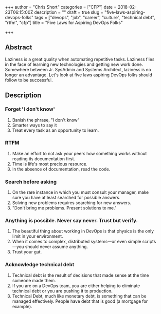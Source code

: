 +++
author = "Chris Short"
categories = ["CFP"]
date = 2018-02-23T06:15:00Z
description = ""
draft = true
slug = "five-laws-aspiring-devops-folks"
tags = ["devops", "job", "career", "culture", "technical debt", "rtfm", "cfp"]
title = "Five Laws for Aspiring DevOps Folks"

+++

## Abstract

Laziness is a great quality when automating repetitive tasks. Laziness flies in the face of learning new technologies and getting new work done. Somewhere between Jr. SysAdmin and Systems Architect, laziness is no longer an advantage. Let's look at five laws aspiring DevOps folks should follow to be successful.

## Description

### Forget 'I don't know'

1. Banish the phrase, "I don't know"
2. Smarter ways to say it
3. Treat every task as an opportunity to learn.

### RTFM

1. Make an effort to not ask your peers how something works without reading its documentation first.
2. Time is life's most precious resource.
3. In the absence of documentation, read the code.

### Search before asking

1. On the rare instance in which you must consult your manager, make sure you have at least searched for possible answers.
2. Solving new problems requires searching for new answers.
3. "Don't bring me problems. Present solutions to me."

### Anything is possible. Never say never. Trust but verify.

1. The beautiful thing about working in DevOps is that physics is the only limit in your environment.
2. When it comes to complex, distributed systems—or even simple scripts—you should never assume anything.
3. Trust your gut.

### Acknowledge technical debt

1. Technical debt is the result of decisions that made sense at the time someone made them.
2. If you are on a DevOps team, you are either helping to eliminate technical debt or you are pushing it to production.
3. Technical Debt, much like monetary debt, is something that can be managed effectively. People have debt that is good (a mortgage for example).
